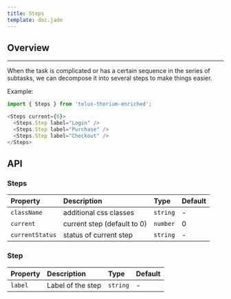 ```yaml
---
title: Steps
template: doc.jade
---
```


## Overview

---
When the task is complicated or has a certain sequence in the series of subtasks, we can decompose it into several steps to make things easier.

Example:
<div class="tds-grid-row">
  <div id="stepsExample">
  </div>
</div>
<script type="text/babel">
  ReactDOM.render(
    <Tds.StepsExample />,
    document.getElementById('stepsExample')
  );
</script>

```javascript
import { Steps } from 'telus-thorium-enriched';

<Steps current={0}>
  <Steps.Step label="Login" />
  <Steps.Step label="Purchase" />
  <Steps.Step label="Checkout" />
</Steps>

```

## API

### Steps

| Property |   Description   | Type | Default |
|:----|:------|:---|:---|
| `className` | additional css classes | `string` |  - |
| `current` | current step (default to 0) | `number` | 0|
| `currentStatus` | status of current step | `string` |  - |


### Step

| Property |   Description   | Type | Default |
|:----|:------|:---|:---|
| `label` | Label of the step | `string` |  - |
